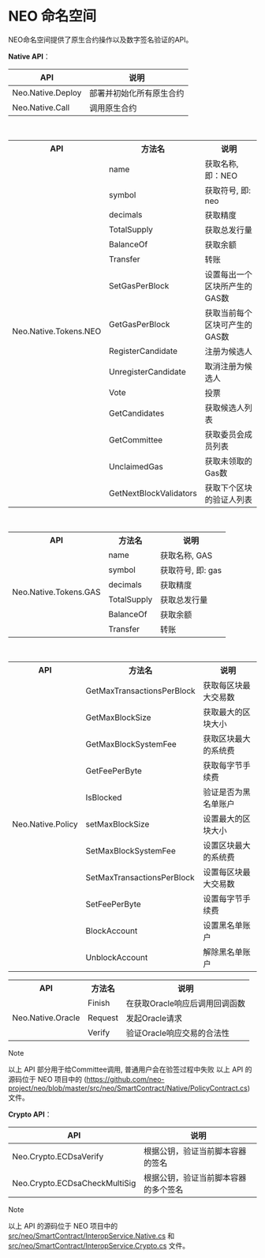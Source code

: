 # NEO 命名空间

NEO命名空间提供了原生合约操作以及数字签名验证的API。

**Native API**：

| API                           | 说明                         |
| -- | --|
|Neo.Native.Deploy|部署并初始化所有原生合约|
|Neo.Native.Call|调用原生合约|

<br/>

<table class="table table-hover">
	<tr>
	    <th>API</th>
	    <th>方法名</th>
	    <th>说明</th>  
	</tr >
	<tr >
	    <td rowspan="15">Neo.Native.Tokens.NEO</td>
	    <td>name</td>
	    <td>获取名称, 即：NEO</td>
	</tr>
    <tr>
	    <td>symbol</td>
	    <td>获取符号, 即: neo</td>
	</tr>
	<tr>
	    <td>decimals</td>
	    <td>获取精度</td>
	</tr>
	<tr>
	    <td>TotalSupply</td>
	    <td>获取总发行量</td>
	</tr>
	<tr>
	    <td>BalanceOf</td>
	    <td>获取余额</td>
	</tr>
	<tr>
	    <td>Transfer</td>
	    <td>转账</td>
	</tr>
	<tr>
	    <td>SetGasPerBlock</td>
	    <td>设置每出一个区块所产生的GAS数</td>
	</tr>
	<tr>
	    <td>GetGasPerBlock</td>
	    <td>获取当前每个区块可产生的GAS数</td>
	</tr>
    <tr>
	    <td>RegisterCandidate</td>
	    <td>注册为候选人</td>
	</tr>
	<tr>
	    <td>UnregisterCandidate</td>
	    <td>取消注册为候选人</td>
	</tr>
	<tr>
	    <td>Vote</td>
	    <td>投票</td>
	</tr>
	<tr>
	    <td>GetCandidates</td>
	    <td>获取候选人列表</td>
	</tr>
	<tr>
	    <td>GetCommittee</td>
	    <td>获取委员会成员列表</td>
	</tr>
	<tr>
	    <td>UnclaimedGas</td>
	    <td>获取未领取的Gas数</td>
	</tr>
	<tr>
	    <td>GetNextBlockValidators</td>
	    <td>获取下个区块的验证人列表</td>
	</tr>
</table>

<br/>

<table class="table table-hover">
	<tr>
	    <th>API</th>
	    <th>方法名</th>
	    <th>说明</th>  
	</tr >
	<tr >
	    <td rowspan="7">Neo.Native.Tokens.GAS</td>
	     <td>name</td>
	    <td>获取名称, GAS</td>
	</tr>
    <tr>
	    <td>symbol</td>
	    <td>获取符号, 即: gas</td>
	</tr>
	<tr>
	    <td>decimals</td>
	    <td>获取精度</td>
	</tr>
	<tr>
	    <td>TotalSupply</td>
	    <td>获取总发行量</td>
	</tr>
	<tr>
	    <td>BalanceOf</td>
	    <td>获取余额</td>
	</tr>
	<tr>
	    <td>Transfer</td>
	    <td>转账</td>
	</tr>
</table>

<br/>

<table class="table table-hover">
	<tr>
	    <th>API</th>
	    <th>方法名</th>
	    <th>说明</th>  
	</tr >
	<tr >
	    <td rowspan="11">Neo.Native.Policy</td>
	    <td>GetMaxTransactionsPerBlock</td>
	    <td>获取每区块最大交易数</td>
	</tr>
	<tr>
	    <td>GetMaxBlockSize</td>
	    <td>获取最大的区块大小</td>
	</tr>
	<tr>
	    <td>GetMaxBlockSystemFee</td>
	    <td>获取区块最大的系统费</td>
	</tr>
	<tr>
	    <td>GetFeePerByte</td>
	    <td>获取每字节手续费</td>
	</tr>
	<tr>
		<td>IsBlocked</td>
	    <td>验证是否为黑名单账户</td>
	</tr>
	<tr>
	    <td>setMaxBlockSize</td>
	    <td>设置最大的区块大小</td>
	</tr>
	<tr>
		<td>SetMaxBlockSystemFee</td>
	    <td>设置区块最大的系统费</td>
	</tr>
    <tr><td>SetMaxTransactionsPerBlock</td>
	    <td>设置每区块最大交易数</td>
	</tr>
    <tr><td>SetFeePerByte</td>
	    <td>设置每字节手续费</td>
	</tr>
    <tr>
		<td>BlockAccount</td>
	    <td>设置黑名单账户</td>
	</tr>
    <tr>
		<td>UnblockAccount</td>
	    <td>解除黑名单账户</td>
	</tr>
</table>

<table class="table table-hover">
	<tr>
	    <th>API</th>
	    <th>方法名</th>
	    <th>说明</th>  
	</tr >
	<tr >
	    <td rowspan="3">Neo.Native.Oracle</td>
	    <td>Finish</td>
	    <td>在获取Oracle响应后调用回调函数</td>
	</tr>
	<tr>
	    <td>Request</td>
	    <td>发起Oracle请求</td>
	</tr>
	<tr>
	    <td>Verify</td>
	    <td>验证Oracle响应交易的合法性</td>
	</tr>
</table>

> [!Note]
>
> 以上 API 部分用于给Committee调用, 普通用户会在验签过程中失败
> 以上 API 的源码位于 NEO 项目中的 (https://github.com/neo-project/neo/blob/master/src/neo/SmartContract/Native/PolicyContract.cs) 文件。

**Crypto API**：

| API                           | 说明                         |
| -- | -- |
| Neo.Crypto.ECDsaVerify            | 根据公钥，验证当前脚本容器的签名                   |
| Neo.Crypto.ECDsaCheckMultiSig       | 根据公钥，验证当前脚本容器的多个签名                    |

> [!Note]
>
> 以上 API 的源码位于 NEO 项目中的 [src/neo/SmartContract/InteropService.Native.cs](https://github.com/neo-project/neo/blob/master/src/neo/SmartContract/InteropService.Native.cs) 和 [src/neo/SmartContract/InteropService.Crypto.cs](https://github.com/neo-project/neo/blob/master/src/neo/SmartContract/InteropService.Crypto.cs) 文件。
